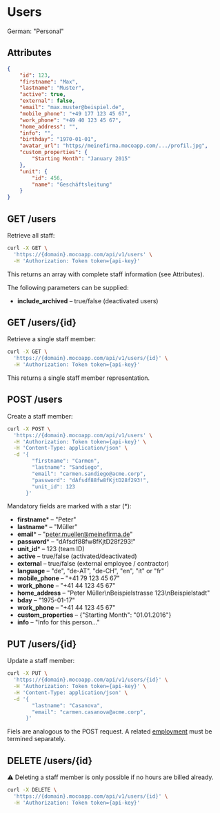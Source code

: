 # Users
German: "Personal"

## Attributes

```json
{
    "id": 123,
    "firstname": "Max",
    "lastname": "Muster",
    "active": true,
    "external": false,
    "email": "max.muster@beispiel.de",
    "mobile_phone": "+49 177 123 45 67",
    "work_phone": "+49 40 123 45 67",
    "home_address": "",
    "info": "",
    "birthday": "1970-01-01",
    "avatar_url": "https//meinefirma.mocoapp.com/.../profil.jpg",
    "custom_properties": {
        "Starting Month": "January 2015"
    },
    "unit": {
        "id": 456,
        "name": "Geschäftsleitung"
    }
}
```

## GET /users

Retrieve all staff:

```bash
curl -X GET \
  'https://{domain}.mocoapp.com/api/v1/users' \
  -H 'Authorization: Token token={api-key}'
```

This returns an array with complete staff information (see Attributes).

The following parameters can be supplied:

* **include_archived** – true/false (deactivated users)

## GET /users/{id}

Retrieve a single staff member:

```bash
curl -X GET \
  'https://{domain}.mocoapp.com/api/v1/users/{id}' \
  -H 'Authorization: Token token={api-key}'
```

This returns a single staff member representation.

## POST /users

Create a staff member:

```bash
curl -X POST \
  'https://{domain}.mocoapp.com/api/v1/users' \
  -H 'Authorization: Token token={api-key}' \
  -H 'Content-Type: application/json' \
  -d '{
        "firstname": "Carmen",
        "lastname": "Sandiego",
        "email": "carmen.sandiego@acme.corp",
        "password": "dAfsdf88fw8fKjtD28f293!",
        "unit_id": 123
      }'
```

Mandatory fields are marked with a star (*):

* **firstname*** – "Peter"
* **lastname*** – "Müller"
* **email*** – "peter.mueller@meinefirma.de"
* **password*** – "dAfsdf88fw8fKjtD28f293!"
* **unit_id*** – 123 (team ID)
* **active** – true/false (activated/deactivated)
* **external** – true/false (external employee / contractor)
* **language** – "de", "de-AT", "de-CH", "en", "it" or "fr"
* **mobile_phone** – "+41 79 123 45 67"
* **work_phone** – "+41 44 123 45 67"
* **home_address** – "Peter Müller\nBeispielstrasse 123\nBeispielstadt"
* **bday** – "1975-01-17"
* **work_phone** – "+41 44 123 45 67"
* **custom_properties** – {"Starting Month": "01.01.2016"}
* **info** – "Info for this person..."

## PUT /users/{id}

Update a staff member:

```bash
curl -X PUT \
  'https://{domain}.mocoapp.com/api/v1/users/{id}' \
  -H 'Authorization: Token token={api-key}' \
  -H 'Content-Type: application/json' \
  -d '{
        "lastname": "Casanova",
        "email": "carmen.casanova@acme.corp",
      }'
```

Fiels are analogous to the POST request. A related [employment](employments.md) must be termined separately.

## DELETE /users/{id}

⚠ Deleting a staff member is only possible if no hours are billed already.

```bash
curl -X DELETE \
  'https://{domain}.mocoapp.com/api/v1/users/{id}' \
  -H 'Authorization: Token token={api-key}'
```
